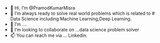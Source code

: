 - 👋 Hi, I’m @PramodKumarMisra
- 👀 I’m always ready to solve real world problems which is related to # Data Science including Machine Learning,Deep Learning.
- 🌱 I’m  .... 
- 💞️ I’m looking to collaborate on ...data science problem solver
- 📫 You can reach me via ... Linkedin.

<!---
PramodKumarMisra/PramodKumarMisra is a ✨ special ✨ repository because its `README.md` (this file) appears on your GitHub profile.
You can click the Preview link to take a look at your changes.
--->
